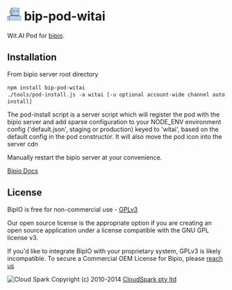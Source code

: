 ![Wit.AI](witai.png) bip-pod-witai
=======

Wit.AI Pod for [bipio](https://bip.io).  

## Installation

From bipio server root directory

    npm install bip-pod-witai
    ./tools/pod-install.js -a witai [-u optional account-wide channel auto install]

The pod-install script is a server script which will register the pod with the bipio server and add sparse
configuration to your NODE_ENV environment config ('default.json', staging or production)
keyed to 'witai', based on the default config in the pod constructor.  It will also move the
pod icon into the server cdn

Manually restart the bipio server at your convenience.


[Bipio Docs](https://bip.io/docs/pods/witai)

## License

BipIO is free for non-commercial use - [GPLv3](http://www.gnu.org/copyleft/gpl.html)

Our open source license is the appropriate option if you are creating an open source application under a license compatible with the GNU GPL license v3. 

If you'd like to integrate BipIO with your proprietary system, GPLv3 is likely incompatible.  To secure a Commercial OEM License for Bipio,
please [reach us](mailto:enquiries@cloudspark.com.au)

![Cloud Spark](http://www.cloudspark.com.au/cdn/static/img/cs_logo.png "Cloud Spark - Rapid Web Stacks Built Beautifully")
Copyright (c) 2010-2014  [CloudSpark pty ltd](http://www.cloudspark.com.au)
